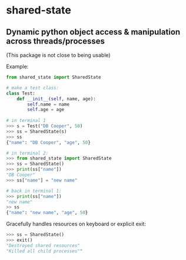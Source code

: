 shared-state
===========================
 Dynamic python object access & manipulation across threads/processes
---
 (This package is not close to being usable)
  
Example:
```python
from shared_state import SharedState

# make a test class:
class Test:
    def __init__(self, name, age):
        self.name = name
        self.age = age
    
# in terminal 1
>>> s = Test("DB Cooper", 50)
>>> ss = SharedState(s)
>>> ss
{"name": "DB Cooper", "age", 50}

# in terminal 2: 
>>> from shared_state import SharedState
>>> ss = SharedState()
>>> print(ss["name"])
"DB Cooper"
>>> ss["name"] = "new name"

# back in terminal 1:
>>> print(ss["name"])
"new name"
>> ss 
{"name": "new name", "age", 50}
```
Gracefully handles resources on keyboard or explicit exit:
```python
>>> ss = SharedState()
>>> exit()
"Destroyed shared resources"
"Killed all child processes""
```
